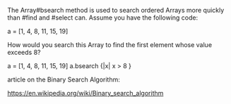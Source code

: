 The Array#bsearch method is used to search ordered Arrays more quickly than #find and #select can. Assume you have the following code:

a = [1, 4, 8, 11, 15, 19]

How would you search this Array to find the first element whose value exceeds 8?

a = [1, 4, 8, 11, 15, 19]
a.bsearch {|x| x > 8 }

article on the Binary Search Algorithm:

https://en.wikipedia.org/wiki/Binary_search_algorithm